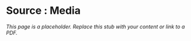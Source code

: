 #    Source : Media

_This page is a placeholder. Replace this stub with your content or link to a PDF._
